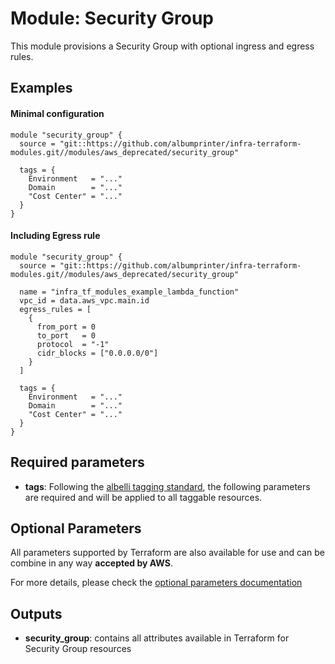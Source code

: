 # Module: Security Group

This module provisions a Security Group with optional ingress and egress rules.

## Examples

#### Minimal configuration

```
module "security_group" {
  source = "git::https://github.com/albumprinter/infra-terraform-modules.git//modules/aws_deprecated/security_group"

  tags = {
    Environment   = "..."
    Domain        = "..."
    "Cost Center" = "..."
  }
}
```

#### Including Egress rule

```
module "security_group" {
  source = "git::https://github.com/albumprinter/infra-terraform-modules.git//modules/aws_deprecated/security_group"

  name = "infra_tf_modules_example_lambda_function"
  vpc_id = data.aws_vpc.main.id
  egress_rules = [
    {
      from_port = 0
      to_port   = 0
      protocol  = "-1"
      cidr_blocks = ["0.0.0.0/0"]
    }
  ]

  tags = {
    Environment   = "..."
    Domain        = "..."
    "Cost Center" = "..."
  }
}
```

## Required parameters

- **tags**: Following the [albelli tagging standard](https://wiki.albelli.net/wiki/Albelli_AWS_Tagging_standards), the following parameters are required and will be applied to all taggable resources.

## Optional Parameters

All parameters supported by Terraform are also available for use and can be combine in any way **accepted by AWS**.

For more details, please check the [optional parameters documentation](docs/optional_parameters.md)

## Outputs

- **security_group**: contains all attributes available in Terraform for Security Group resources
